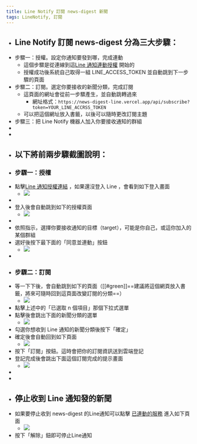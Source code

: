 ```yaml
---
title: Line Notify 訂閱 news-digest 新聞
tags: LineNotify, 訂閱
---
```


- ## Line Notify 訂閱 news-digest 分為三大步驟：
- 步驟一：授權。設定你通知要發到哪，完成連動
	- 這個步驟是從連線到這[Line 通知連動授權](https://news-digest.vercel.app/LineOauth) 開始的
	- 授權成功後系統自己取得一組 LINE_ACCESS_TOKEN 並自動跳到下一步驟的頁面
- 步驟二：訂閱。選定你要接收的新聞分類，完成訂閱
	- 這頁面的網址會從前一步驟產生，並自動跳轉過來
		- 網址格式：`https://news-digest-line.vercel.app/api/subscribe?token=YOUR_LINE_ACCRSS_TOKEN`
	- 可以把這個網址放入書籤，以後可以隨時更改訂閱主題
- 步驟三：把 Line Notify 機器人加入你要接收通知的群組
-
-
- ## 以下將前兩步驟截圖說明：
- ### 步驟一：授權
- 點擊[Line 通知授權連結](https://news-digest.vercel.app/LineOauth) ，如果還沒登入 Line ，會看到如下登入畫面
	- ![](assets/LineNotify/NF_00.jpg)
-
- 登入後會自動跳到如下的授權頁面
	- ![](assets/LineNotify/NF_01.jpg)
-
- 依照指示，選擇你要接收通知的目標（target），可能是你自己，或這你加入的某個群組
- 選好後按下最下面的「同意並連動」按鈕
	- ![](assets/LineNotify/NF_02.jpg)
-
- ### 步驟二：訂閱
- 等一下下後，會自動跳到如下的頁面（[[#green]]==建議將這個網頁放入書籤，將來可隨時回到這頁面改變訂閱的分類==）
	- ![](assets/LineNotify/NF_03.jpg)
- 點擊上述中的「已選取 n 個項目」那個下拉式選單
- 點擊後會跳出下面的新聞分類的選單
	- ![](assets/LineNotify/NF_04.jpg)
- 勾選你想收到 Line 通知的新聞分類後按下「確定」
- 確定後會自動回到如下頁面
	- ![](assets/LineNotify/NF_05.jpg)
- 按下「訂閱」按鈕。這時會把你的訂閱資訊送到雲端登記
- 登記完成後會跳出下面這個訂閱完成的提示畫面
	- ![](assets/LineNotify/NF_06.jpg)
-
-
- ## 停止收到 Line 通知發的新聞
- 如果要停止收到 news-digest 的Line通知可以點擊 [已連動的服務](https://notify-bot.line.me/my/) 進入如下頁面
	- ![](assets/LineNotify/NF_07.jpg)
- 按下「解除」鈕即可停止Line通知